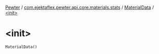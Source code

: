 [Pewter](../../index.md) / [com.ejektaflex.pewter.api.core.materials.stats](../index.md) / [MaterialData](index.md) / [&lt;init&gt;](./-init-.md)

# &lt;init&gt;

`MaterialData()`